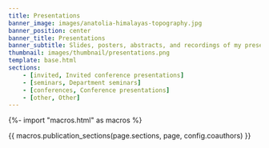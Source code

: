 ```yaml
---
title: Presentations
banner_image: images/anatolia-himalayas-topography.jpg
banner_position: center
banner_title: Presentations
banner_subtitle: Slides, posters, abstracts, and recordings of my presentations
thumbnail: images/thumbnail/presentations.png
template: base.html
sections:
    - [invited, Invited conference presentations]
    - [seminars, Department seminars]
    - [conferences, Conference presentations]
    - [other, Other]
---
```


{%- import "macros.html" as macros %}

{{ macros.publication_sections(page.sections, page, config.coauthors) }}
